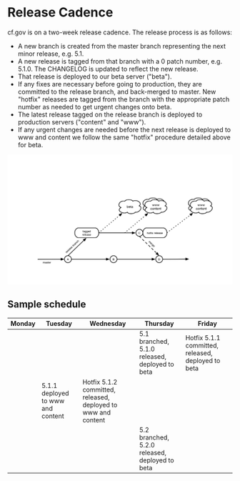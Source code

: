 # Release Cadence

cf.gov is on a two-week release cadence. The release process is as follows:

- A new branch is created from the master branch representing the next minor release, e.g. 5.1. 
- A new release is tagged from that branch with a 0 patch number, e.g. 5.1.0. The CHANGELOG is updated to reflect the new release.
- That release is deployed to our beta server ("beta").
- If any fixes are necessary before going to production, they are committed to the release branch, and back-merged to master. New "hotfix" releases are tagged from the branch with the appropriate patch number as needed to get urgent changes onto beta.
- The latest release tagged on the release branch is deployed to production servers ("content" and "www"). 
- If any urgent changes are needed before the next release is deployed to www and content we follow the same "hotfix" procedure detailed above for beta.

![Release cadence](img/release-cadence.png)

## Sample schedule

| Monday | Tuesday | Wednesday | Thursday | Friday |
| ------ | ------- | --------- | -------- | ------ | 
| | | | 5.1 branched, 5.1.0 released, deployed to beta | Hotfix 5.1.1 committed, released, deployed to beta |
| | 5.1.1 deployed to www and content | Hotfix 5.1.2 committed, released, deployed to www and content | | |
| | | | 5.2 branched, 5.2.0 released, deployed to beta | | 
